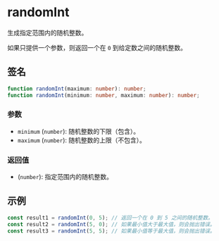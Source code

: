 # randomInt

生成指定范围内的随机整数。

如果只提供一个参数，则返回一个在 `0` 到给定数之间的随机整数。

## 签名

```typescript
function randomInt(maximum: number): number;
function randomInt(minimum: number, maximum: number): number;
```

### 参数

- `minimum` (`number`): 随机整数的下限（包含）。
- `maximum` (`number`): 随机整数的上限（不包含）。

### 返回值

- (`number`): 指定范围内的随机整数。

## 示例

```typescript
const result1 = randomInt(0, 5); // 返回一个在 0 到 5 之间的随机整数。
const result2 = randomInt(5, 0); // 如果最小值大于最大值，则会抛出错误。
const result3 = randomInt(5, 5); // 如果最小值等于最大值，则会抛出错误。
```
